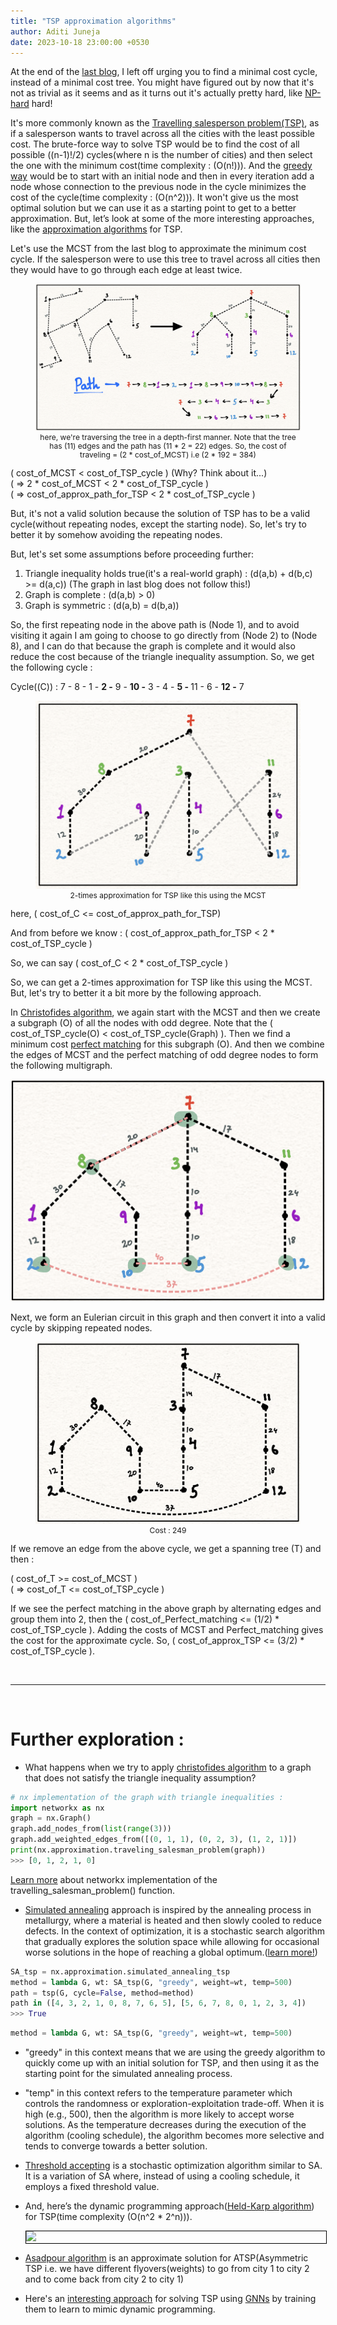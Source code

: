 ```yaml
---
title: "TSP approximation algorithms"
author: Aditi Juneja
date: 2023-10-18 23:00:00 +0530
---
```


At the end of the [last blog](https://schefflera-arboricola.github.io/Schefflera-Arboricola/Carving-out-a-path-in-a-garden), I left off urging you to find a minimal cost cycle, instead of a minimal cost tree. You might have figured out by now that it's not as trivial as it seems and as it turns out it's actually pretty hard, like [NP-hard](https://youtu.be/YX40hbAHx3s?si=fISrIjRXhHa0-AD9) hard!
    
It's more commonly known as the [Travelling salesperson problem(TSP)](https://en.wikipedia.org/wiki/Travelling_salesman_problem), as if a salesperson wants to travel across all the cities with the least possible cost. The brute-force way to solve TSP would be to find the cost of all possible \((n-1)!/2\) cycles(where n is the number of cities) and then select the one with the minimum cost(time complexity : \(O(n!)\)). And the [greedy way](https://networkx.org/documentation/stable/reference/algorithms/generated/networkx.algorithms.approximation.traveling_salesman.greedy_tsp.html) would be to start with an initial node and then in every iteration add a node whose connection to the previous node in the cycle minimizes the cost of the cycle(time complexity : \(O(n^2)\)). It won't give us the most optimal solution but we can use it as a starting point to get to a better approximation. But, let’s look at some of the more interesting approaches, like the [approximation algorithms](https://youtu.be/MEz1J9wY2iM?si=Pv4kWbVIToOxQrS6) for TSP.
  
Let's use the MCST from the last blog to approximate the minimum cost cycle. If the salesperson were to use this tree to travel across all cities then they would have to go through each edge at least twice.
          <figure>
            <img src="./assets/static/post_tsp/tsp_christofides_1.png">
            <div style="text-align: center;line-height: 1;">
              <figurecaption style="font-size: 12px;">
                  here, we're traversing the tree in a depth-first manner. Note that the tree has \(11\) edges and the path has \(11 * 2 = 22\) edges. So, the cost of traveling = \(2 * cost\_of\_MCST\) i.e \(2 * 192 = 384\)
              </figurecaption>
          </div>
          </figure>

\( cost\_of\_MCST < cost\_of\_TSP\_cycle \) (Why? Think about it...)  
\( => 2 * cost\_of\_MCST < 2 * cost\_of\_TSP\_cycle \)  
\( => cost\_of\_approx\_path\_for\_TSP < 2 * cost\_of\_TSP\_cycle \)
   
But, it's not a valid solution because the solution of TSP has to be a valid cycle(without repeating nodes, except the starting node). So, let's try to better it by somehow avoiding the repeating nodes.
  
But, let's set some assumptions before proceeding further:

1. Triangle inequality holds true(it's a real-world graph) : \(d(a,b) + d(b,c) >= d(a,c)\) (The graph in last blog does not follow this!)
2. Graph is complete : \(d(a,b) > 0\)
3. Graph is symmetric : \(d(a,b) = d(b,a)\)

So, the first repeating node in the above path is \(Node 1\), and to avoid visiting it again I am going to choose to go directly from \(Node 2\) to \(Node 8\), and I can do that because the graph is complete and it would also reduce the cost because of the triangle inequality assumption. So, we get the following cycle :

Cycle(\(C\)) : 7 - 8 - 1 - <b>2 -</b> 9 - <b>10 -</b> 3 - 4 - <b>5 - </b>11 - 6 - <b>12 -</b> 7
            <figure>
              <img src="./assets/static/post_tsp/tsp_cycle_1.png">
              <div style="text-align: center;line-height: 1;">
                <figurecaption style="font-size: 12px;">
                  2-times approximation for TSP like this using the MCST
                </figurecaption>
            </div>
            </figure>

here, \( cost\_of\_C <= cost\_of\_approx\_path\_for\_TSP\)

And from before we know : \( cost\_of\_approx\_path\_for\_TSP < 2 * cost\_of\_TSP\_cycle \) 

So, we can say \( cost\_of\_C < 2 * cost\_of\_TSP\_cycle \) 

So, we can get a 2-times approximation for TSP like this using the MCST. But, let's try to better it a bit more by the following approach.
          
In [Christofides algorithm](https://youtu.be/zM5MW5NKZJg?si=_zqM2v2uJ7tT1Ad_), we again start with the MCST and then we create a subgraph \(O\) of all the nodes with odd degree. Note that the \( cost\_of\_TSP\_cycle(O) < cost\_of\_TSP\_cycle(Graph) \). Then we find a minimum cost [perfect matching](https://en.wikipedia.org/wiki/Perfect_matching) for this subgraph \(O\). And then we combine the edges of MCST and the perfect matching of odd degree nodes to form the following multigraph.
          <div class="image-container">
            <div class="image">
                <img src="./assets/static/post_tsp/tsp_chris_2.png">
            </div>
          </div>

Next, we form an Eulerian circuit in this graph and then convert it into a valid cycle by skipping repeated nodes.
                <figure>
                  <img src="./assets/static/post_tsp/tsp_chris_3.png">
                  <div style="text-align: center;line-height: 1;">
                    <figurecaption style="font-size: 12px;">
                      Cost : 249
                    </figurecaption>
                </div>
                </figure>

If we remove an edge from the above cycle, we get a spanning tree \(T\) and then :

\( cost\_of\_T >= cost\_of\_MCST \) <br>
\( => cost\_of\_T <= cost\_of\_TSP\_cycle \) <br>  

If we see the perfect matching in the above graph by alternating edges and group them into 2, then the \( cost\_of\_Perfect\_matching <= (1/2) * cost\_of\_TSP\_cycle \). Adding the costs of MCST and Perfect_matching gives the cost for the approximate cycle. So, \( cost\_of\_approx\_TSP <= (3/2) * cost\_of\_TSP\_cycle \).
            
<!---------------------------------------------------------------------------------------->

<br>
<hr>
<br>

# Further exploration : 

- What happens when we try to apply [christofides algorithm](https://en.wikipedia.org/wiki/Christofides_algorithm) to a graph that does not satisfy the triangle inequality assumption?

```python
# nx implementation of the graph with triangle inequalities : 
import networkx as nx
graph = nx.Graph()
graph.add_nodes_from(list(range(3)))
graph.add_weighted_edges_from([(0, 1, 1), (0, 2, 3), (1, 2, 1)])
print(nx.approximation.traveling_salesman_problem(graph))  
>>> [0, 1, 2, 1, 0]
```
[Learn more](https://github.com/networkx/networkx/blob/e370e5aeff507ba1f2547ed56a8b851c7669f6ac/networkx/algorithms/approximation/traveling_salesman.py) about networkx implementation of the travelling_salesman_problem() function.

- [Simulated annealing](https://www.baeldung.com/cs/simulated-annealing) approach is inspired by the annealing process in metallurgy, where a material is heated and then slowly cooled to reduce defects. In the context of optimization, it is a stochastic search algorithm that gradually explores the solution space while allowing for occasional worse solutions in the hope of reaching a global optimum.([learn more!](https://www.fourmilab.ch/documents/travelling/anneal/))

```python
SA_tsp = nx.approximation.simulated_annealing_tsp
method = lambda G, wt: SA_tsp(G, "greedy", weight=wt, temp=500)
path = tsp(G, cycle=False, method=method)
path in ([4, 3, 2, 1, 0, 8, 7, 6, 5], [5, 6, 7, 8, 0, 1, 2, 3, 4])
>>> True
```

```python
method = lambda G, wt: SA_tsp(G, "greedy", weight=wt, temp=500)
```

- "greedy" in this context means that we are using the greedy algorithm to quickly come up with an initial solution for TSP, and then using it as the starting point for the simulated annealing process.
- "temp" in this context refers to the temperature parameter which controls the randomness or exploration-exploitation trade-off. When it is high (e.g., 500), then the algorithm is more likely to accept worse solutions. As the temperature decreases during the execution of the algorithm (cooling schedule), the algorithm becomes more selective and tends to converge towards a better solution.

- [Threshold accepting](https://networkx.org/documentation/stable/reference/algorithms/generated/networkx.algorithms.approximation.traveling_salesman.threshold_accepting_tsp.html) is a stochastic optimization algorithm similar to SA. It is a variation of SA where, instead of using a cooling schedule, it employs a fixed threshold value.
  
- And, here’s the dynamic programming approach([Held-Karp algorithm](https://youtu.be/-JjA4BLQyqE?si=QrNupu0Ig4YL89U5)) for TSP(time complexity \(O(n^2 * 2^n)\)).
      <div class="image-container">
        <div class="image" style="width: 100%; margin: 0px; padding: 0px; border:1px solid black;">
          <img src="./assets/static/post_tsp/tsp_dp_approach.png">
        </div>
      </div>

- [Asadpour algorithm](https://blog.scientific-python.org/networkx/atsp/completing-the-asadpour-algorithm/) is an approximate solution for ATSP(Asymmetric TSP i.e. we have different flyovers(weights) to go from city 1 to city 2 and to come back from city 2 to city 1) 

- Here's an [interesting approach](https://medium.com/stanford-cs224w/tackling-the-traveling-salesman-problem-with-graph-neural-networks-b86ef4300c6e) for solving TSP using [GNNs](https://youtube.com/playlist?list=PLV8yxwGOxvvoNkzPfCx2i8an--Tkt7O8Z&si=sBhkeVOBvuvtkncj) by training them to learn to mimic dynamic programming.
